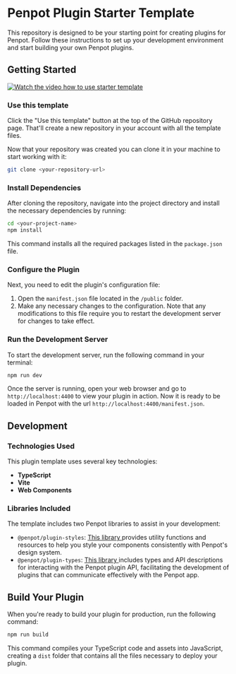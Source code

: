 # Penpot Plugin Starter Template

This repository is designed to be your starting point for creating plugins for Penpot. Follow these instructions to set up your development environment and start building your own Penpot plugins.

## Getting Started

[![Watch the video how to use starter template](https://penpot.github.io/penpot-plugin-starter-template/plugin-starter-template.png)](https://penpot.github.io/penpot-plugin-starter-template/plugin-starter-template.mp4)

### Use this template

Click the "Use this template" button at the top of the GitHub repository page. That'll create a new repository in your account with all the template files.

Now that your repository was created you can clone it in your machine to start working with it:
```bash
git clone <your-repository-url>
```

### Install Dependencies

After cloning the repository, navigate into the project directory and install the necessary dependencies by running:

```bash
cd <your-project-name>
npm install
```

This command installs all the required packages listed in the `package.json` file.

### Configure the Plugin

Next, you need to edit the plugin's configuration file:

1. Open the `manifest.json` file located in the `/public` folder.
2. Make any necessary changes to the configuration. Note that any modifications to this file require you to restart the development server for changes to take effect.

### Run the Development Server

To start the development server, run the following command in your terminal:

```bash
npm run dev
```

Once the server is running, open your web browser and go to `http://localhost:4400` to view your plugin in action. Now it is ready to be loaded in Penpot with the url `http://localhost:4400/manifest.json`.

## Development

### Technologies Used

This plugin template uses several key technologies:

- **TypeScript**
- **Vite**
- **Web Components**

### Libraries Included

The template includes two Penpot libraries to assist in your development:

- `@penpot/plugin-styles`: <a href="https://www.npmjs.com/package/@penpot/plugin-styles" target="_blank">This library </a>provides utility functions and resources to help you style your components consistently with Penpot's design system.
- `@penpot/plugin-types`: <a href="https://www.npmjs.com/package/@penpot/plugin-types" target="_blank">This library </a>includes types and API descriptions for interacting with the Penpot plugin API, facilitating the development of plugins that can communicate effectively with the Penpot app.

## Build Your Plugin

When you're ready to build your plugin for production, run the following command:

```bash
npm run build
```

This command compiles your TypeScript code and assets into JavaScript, creating a `dist` folder that contains all the files necessary to deploy your plugin.
